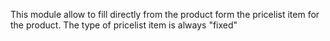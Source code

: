 This module allow to fill directly from the product form the pricelist
item for the product. The type of pricelist item is always "fixed"
